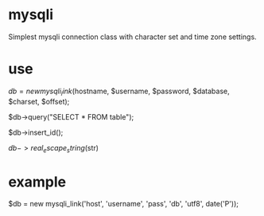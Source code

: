 # mysqli
Simplest mysqli connection class with character set and time zone settings.

# use
$db = new mysqli_link($hostname, $username, $password, $database, $charset, $offset);

$db->query("SELECT * FROM table");

$db->insert_id();

$db->real_escape_string($str)

# example
$db = new mysqli_link('host', 'username', 'pass', 'db', 'utf8', date('P'));
